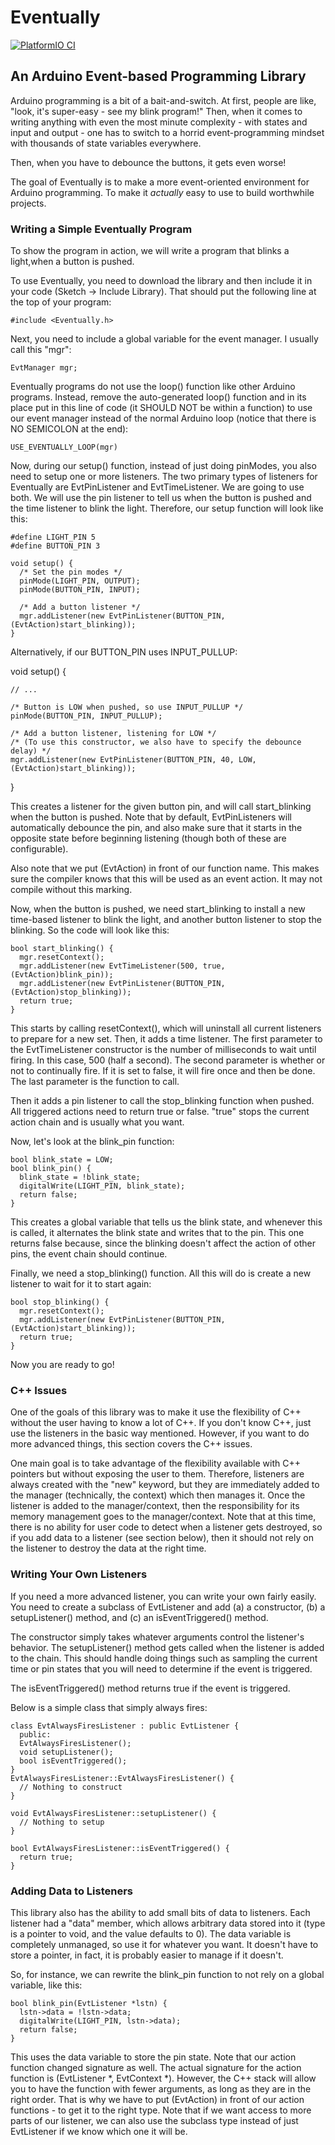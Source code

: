 # Eventually

[![PlatformIO CI](https://github.com/matthewturner/Eventually/actions/workflows/platformio.yml/badge.svg)](https://github.com/matthewturner/Eventually/actions/workflows/platformio.yml)

## An Arduino Event-based Programming Library

Arduino programming is a bit of a bait-and-switch.  At first, people are like, "look, it's super-easy - see my blink program!"  Then, when it comes to writing anything with even the most minute complexity - with states and input and output - one has to switch to a horrid event-programming mindset with thousands of state variables everywhere.

Then, when you have to debounce the buttons, it gets even worse!

The goal of Eventually is to make a more event-oriented environment for Arduino programming.  To make it *actually* easy to use to build worthwhile projects.

### Writing a Simple Eventually Program

To show the program in action, we will write a program that blinks a light,when a button is pushed.

To use Eventually, you need to download the library and then include it in your code (Sketch -> Include Library).  That should put the following line at the top of your program:

    #include <Eventually.h>

Next, you need to include a global variable for the event manager.  I usually call this "mgr":

    EvtManager mgr;

Eventually programs do not use the loop() function like other Arduino programs.  Instead, remove the auto-generated loop() function and in its place put in this line of code (it SHOULD NOT be within a function) to use our event manager instead of the normal Arduino loop (notice that there is NO SEMICOLON at the end):

    USE_EVENTUALLY_LOOP(mgr)

Now, during our setup() function, instead of just doing pinModes, you also need to setup one or more listeners.  The two primary types of listeners for Eventually are EvtPinListener and EvtTimeListener.  We are going to use both.  We will use the pin listener to tell us when the button is pushed and the time listener to blink the light.  Therefore, our setup function will look like this:

    #define LIGHT_PIN 5
    #define BUTTON_PIN 3

    void setup() {
      /* Set the pin modes */
      pinMode(LIGHT_PIN, OUTPUT);
      pinMode(BUTTON_PIN, INPUT);

      /* Add a button listener */
      mgr.addListener(new EvtPinListener(BUTTON_PIN, (EvtAction)start_blinking));
    }

Alternatively, if our BUTTON_PIN uses INPUT_PULLUP:

  void setup() {

    // ...

    /* Button is LOW when pushed, so use INPUT_PULLUP */
    pinMode(BUTTON_PIN, INPUT_PULLUP);

    /* Add a button listener, listening for LOW */
    /* (To use this constructor, we also have to specify the debounce delay) */
    mgr.addListener(new EvtPinListener(BUTTON_PIN, 40, LOW, (EvtAction)start_blinking));

  }

This creates a listener for the given button pin, and will call start_blinking when the button is pushed.  Note that by default, EvtPinListeners will automatically debounce the pin, and also make sure that it starts in the opposite state before beginning listening (though both of these are configurable).

Also note that we put (EvtAction) in front of our function name.  This makes sure the compiler knows that this will be used as an event action.  It may not compile without this marking.

Now, when the button is pushed, we need start_blinking to install a new time-based listener to blink the light, and another button listener to stop the blinking.  So the code will look like this:

    bool start_blinking() {
      mgr.resetContext(); 
      mgr.addListener(new EvtTimeListener(500, true, (EvtAction)blink_pin));
      mgr.addListener(new EvtPinListener(BUTTON_PIN, (EvtAction)stop_blinking));
      return true;
    }

This starts by calling resetContext(), which will uninstall all current listeners to prepare for a new set.  Then, it adds a time listener.  The first parameter to the EvtTimeListener constructor is the number of milliseconds to wait until firing.  In this case, 500 (half a second).  The second parameter is whether or not to continually fire.  If it is set to false, it will fire once and then be done.  The last parameter is the function to call.

Then it adds a pin listener to call the stop_blinking function when pushed.  All triggered actions need to return true or false.  "true" stops the current action chain and is usually what you want.

Now, let's look at the blink_pin function:

    bool blink_state = LOW;
    bool blink_pin() {
      blink_state = !blink_state;
      digitalWrite(LIGHT_PIN, blink_state);
      return false;
    }

This creates a global variable that tells us the blink state, and whenever this is called, it alternates the blink state and writes that to the pin.  This one returns false because, since the blinking doesn't affect the action of other pins, the event chain should continue.

Finally, we need a stop_blinking() function.  All this will do is create a new listener to wait for it to start again:

    bool stop_blinking() {
      mgr.resetContext();
      mgr.addListener(new EvtPinListener(BUTTON_PIN, (EvtAction)start_blinking));
      return true;
    }

Now you are ready to go!

### C++ Issues

One of the goals of this library was to make it use the flexibility of C++ without the user having to know a lot of C++.  If you don't know C++, just use the listeners in the basic way mentioned.  However, if you want to do more advanced things, this section covers the C++ issues.  

One main goal is to take advantage of the flexibility available with C++ pointers but without exposing the user to them.  Therefore, listeners are always created with the "new" keyword, but they are immediately added to the manager (technically, the context) which then manages it.  Once the listener is added to the manager/context, then the responsibility for its memory management goes to the manager/context.  Note that at this time, there is no ability for user code to detect when a listener gets destroyed, so if you add data to a listener (see section below), then it should not rely on the listener to destroy the data at the right time.

### Writing Your Own Listeners

If you need a more advanced listener, you can write your own fairly easily.
You need to create a subclass of EvtListener and add (a) a constructor, (b) a setupListener() method, and (c) an isEventTriggered() method.

The constructor simply takes whatever arguments control the listener's behavior.  The setupListener() method gets called when the listener is added to the chain.  This should handle doing things such as sampling the current time or pin states that you will need to determine if the event is triggered.

The isEventTriggered() method returns true if the event is triggered.

Below is a simple class that simply always fires:

    class EvtAlwaysFiresListener : public EvtListener {
      public:
      EvtAlwaysFiresListener();
      void setupListener();
      bool isEventTriggered();
    }
    EvtAlwaysFiresListener::EvtAlwaysFiresListener() {
      // Nothing to construct
    }

    void EvtAlwaysFiresListener::setupListener() {
      // Nothing to setup
    }

    bool EvtAlwaysFiresListener::isEventTriggered() {
      return true;
    }

### Adding Data to Listeners

This library also has the ability to add small bits of data to listeners.  Each listener had a "data" member, which allows arbitrary data stored into it (type is a pointer to void, and the value defaults to 0).  The data variable is completely unmanaged, so use it for whatever you want.  It doesn't have to store a pointer, in fact, it is probably easier to manage if it doesn't.

So, for instance, we can rewrite the blink_pin function to not rely on a global variable, like this:

    bool blink_pin(EvtListener *lstn) {
      lstn->data = !lstn->data;
      digitalWrite(LIGHT_PIN, lstn->data);
      return false;
    }

This uses the data variable to store the pin state.  Note that our action function changed signature as well.  The actual signature for the action function is (EvtListener \*, EvtContext \*).  However, the C++ stack will allow you to have the function with fewer arguments, as long as they are in the right order.  That is why we have to put (EvtAction) in front of our action functions - to get it to the right type.  Note that if we want access to more parts of our listener, we can also use the subclass type instead of just EvtListener if we know which one it will be.
